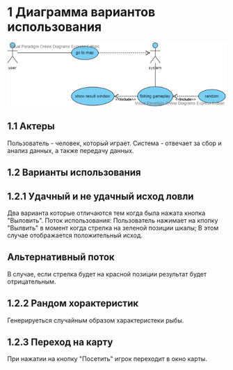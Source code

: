 # 1 Диаграмма вариантов использования
![](https://github.com/ReshetnevMihail/Project/blob/master/Diagrams/Use-case/Use-Case%20.png)
## 1.1 Актеры
Пользователь - человек, который играет.
Система - отвечает за сбор и анализ данных, а также передачу данных.
 ## 1.2 Варианты использования
 ## 1.2.1 Удачный и не удачный исход ловли
Два варианта которые отличаются тем когда была нажата кнопка "Выловить".
Поток использования:
Пользователь нажимает на кпопку "Вылвить"  в момент когда стрелка на зеленой позиции шкалы;
В этом случае отображается положительный исход.
## Альтернативный поток
В случае, если стрелка будет на красной позиции результат будет отрицательным.
## 1.2.2 Рандом хорактеристик
Генерируеться случайным образом характеристеки рыбы.
## 1.2.3 Переход на карту
При нажатии на кнопку "Посетить" игрок переходит в окно карты.
